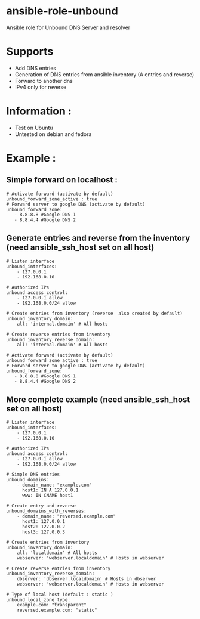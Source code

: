 ansible-role-unbound
====================

Ansible role for Unbound DNS Server and resolver


# Supports
- Add DNS entries
- Generation of DNS entries from ansible inventory (A entries and reverse)
- Forward to another dns
- IPv4 only for reverse

# Information :
- Test on Ubuntu
- Untested on debian and fedora

# Example :

## Simple forward on localhost :
```
# Activate forward (activate by default)
unbound_forward_zone_active : true
# Forward server to google DNS (activate by default)
unbound_forward_zone:
   - 8.8.8.8 #Google DNS 1
   - 8.8.4.4 #Google DNS 2
```

## Generate entries and reverse from the inventory (need ansible_ssh_host set on all host)
```
# Listen interface
unbound_interfaces:
    - 127.0.0.1
    - 192.168.0.10

# Authorized IPs
unbound_access_control:
    - 127.0.0.1 allow
    - 192.168.0.0/24 allow

# Create entries from inventory (reverse  also created by default)
unbound_inventory_domain:
    all: 'internal.domain' # All hosts

# Create reverse entries from inventory
unbound_inventory_reverse_domain:
    all: 'internal.domain' # All hosts

# Activate forward (activate by default)
unbound_forward_zone_active : true
# Forward server to google DNS (activate by default)
unbound_forward_zone:
   - 8.8.8.8 #Google DNS 1
   - 8.8.4.4 #Google DNS 2

```

## More complete example (need ansible_ssh_host set on all host)
```
# Listen interface
unbound_interfaces:
    - 127.0.0.1
    - 192.168.0.10

# Authorized IPs
unbound_access_control:
    - 127.0.0.1 allow
    - 192.168.0.0/24 allow

# Simple DNS entries
unbound_domains:
    - domain_name: "example.com"
      host1: IN A 127.0.0.1
      www: IN CNAME host1

# Create entry and reverse
unbound_domains_with_reverses:
    - domain_name: "reversed.example.com"
      host1: 127.0.0.1
      host2: 127.0.0.2
      host3: 127.0.0.3

# Create entries from inventory
unbound_inventory_domain:
    all: 'localdomain' # All hosts
    webserver: 'webserver.localdomain' # Hosts in webserver

# Create reverse entries from inventory
unbound_inventory_reverse_domain:
    dbserver: 'dbserver.localdomain' # Hosts in dbserver
    webserver: 'webserver.localdomain' # Hosts in webserver

# Type of local host (default : static )
unbound_local_zone_type:
    example.com: "transparent"
    reversed.example.com: "static"

```

